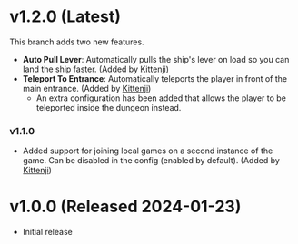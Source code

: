 # v1.2.0 (Latest)
This branch adds two new features.
- **Auto Pull Lever**: Automatically pulls the ship's lever on load so you can land the ship faster. (Added by [Kittenji](https://thunderstore.io/c/lethal-company/p/Kittenji/))
- **Teleport To Entrance**: Automatically teleports the player in front of the main entrance. (Added by [Kittenji](https://thunderstore.io/c/lethal-company/p/Kittenji/))
  - An extra configuration has been added that allows the player to be teleported inside the dungeon instead.
### v1.1.0
- Added support for joining local games on a second instance of the game. Can be disabled in the config (enabled by default). (Added by [Kittenji](https://thunderstore.io/c/lethal-company/p/Kittenji/))
# v1.0.0 (Released 2024-01-23)
- Initial release